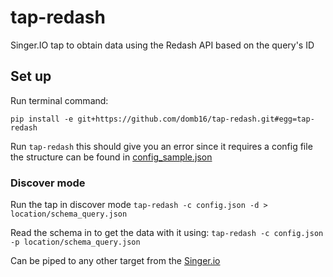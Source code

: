 # tap-redash
Singer.IO tap to obtain data using the Redash API based on the query's ID


## Set up

Run terminal command:

`pip install -e git+https://github.com/domb16/tap-redash.git#egg=tap-redash`

Run `tap-redash` this should give you an error since it requires a config file the structure can be found in [config_sample.json](./config_sample.json)

### Discover mode

Run the tap in discover mode `tap-redash -c config.json -d > location/schema_query.json`

Read the schema in to get the data with it using: `tap-redash -c config.json -p location/schema_query.json`

Can be piped to any other target from the [Singer.io](https://singer.io)
